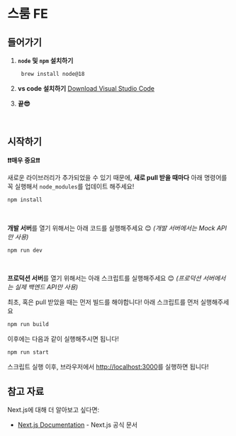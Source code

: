 # 스룸 FE

## 들어가기

1. **`node` 및 `npm` 설치하기**

   ```bash
    brew install node@18
    ```

2. **vs code 설치하기**
  [Download Visual Studio Code](https://code.visualstudio.com/)

3. **끝😎**

<br>

## 시작하기

**❗️❗️매우 중요❗️❗️**

새로운 라이브러리가 추가되었을 수 있기 때문에, **새로 pull 받을 때마다** 아래 명령어를 꼭 실행해서 `node_modules`를 업데이트 해주세요!

```bash
npm install
```

<br>

**개발 서버**를 열기 위해서는 아래 코드를 실행해주세요 😊
*(개발 서버에서는 Mock API만 사용)*

```bash
npm run dev
```

<br>

**프로덕션 서버**를 열기 위해서는 아래 스크립트를 실행해주세요 😊
*(프로덕션 서버에서는 실제 백엔드 API만 사용)*

최초, 혹은 pull 받았을 때는 먼저 빌드를 해야합니다! 아래 스크립트를 먼저 실행해주세요

```bash
npm run build
```

이후에는 다음과 같이 실행해주시면 됩니다!

```bash
npm run start
```

스크립트 실행 이후, 브라우저에서 [http://localhost:3000](http://localhost:3000)를 실행하면 됩니다!

## 참고 자료

Next.js에 대해 더 알아보고 싶다면:

- [Next.js Documentation](https://nextjs.org/docs) - Next.js 공식 문서
